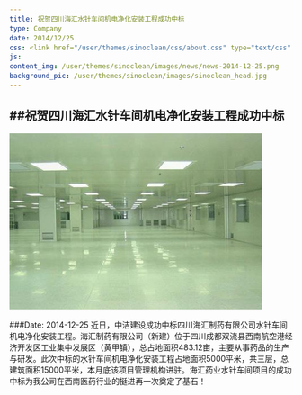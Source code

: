```yaml
---
title: 祝贺四川海汇水针车间机电净化安装工程成功中标
type: Company
date: 2014/12/25
css: <link href="/user/themes/sinoclean/css/about.css" type="text/css" rel="stylesheet" />
js:
content_img: /user/themes/sinoclean/images/news/news-2014-12-25.png
background_pic: /user/themes/sinoclean/images/sinoclean_head.jpg
---
```


##祝贺四川海汇水针车间机电净化安装工程成功中标
---



![News1](/user/themes/sinoclean/images/news/news-2014-12-25.png)

###Date: 2014-12-25
近日，中洁建设成功中标四川海汇制药有限公司水针车间机电净化安装工程。海汇制药有限公司（新建）位于四川成都双流县西南航空港经济开发区工业集中发展区（黄甲镇），总占地面积483.12亩，主要从事药品的生产与研发。此次中标的水针车间机电净化安装工程占地面积5000平米，共三层，总建筑面积15000平米，本月底该项目管理机构进驻。海汇药业水针车间项目的成功中标为我公司在西南医药行业的挺进再一次奠定了基石！
